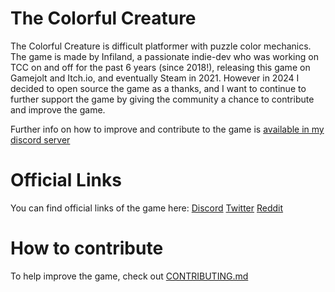 # The Colorful Creature
The Colorful Creature is difficult platformer with puzzle color mechanics. The game is made by Infiland, a passionate indie-dev who was working on TCC on and off for the past 6 years (since 2018!), releasing this game on Gamejolt and Itch.io, and eventually Steam in 2021. However in 2024 I decided to open source the game as a thanks, and I want to continue to further support the game by giving the community a chance to contribute and improve the game.

Further info on how to improve and contribute to the game is [available in my discord server](https://discord.com/invite/SSz5THd)

# Official Links

You can find official links of the game here:
[Discord](https://discord.gg/SSz5THd)
[Twitter](https://twitter.com/TCC_Game)
[Reddit](https://www.reddit.com/r/TCC_Game/)

# How to contribute
To help improve the game, check out [CONTRIBUTING.md](https://github.com/Infiland/TheColorfulCreature/blob/main/CONTRIBUTING.md)